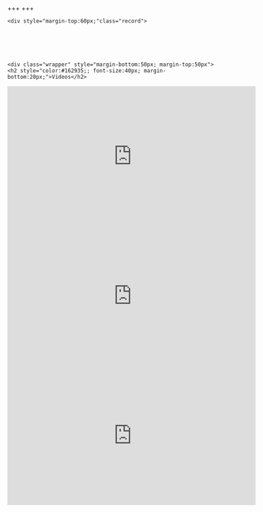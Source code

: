 +++
+++

<div class="page-content">
  <div class="post">
    <article class="post-content">

    <div style="margin-top:60px;"class="record">

  




    <div class="wrapper" style="margin-bottom:50px; margin-top:50px">
    <h2 style="color:#162935;; font-size:40px; margin-bottom:20px;">Videos</h2>

  <iframe width="560" height="315" src="https://www.youtube.com/embed/6cRtbA_d4RI" frameborder="0" allowfullscreen></iframe>

  <iframe width="560" height="315" src="https://www.youtube.com/embed/4SRUqQO_1CQ?list=PL6_IssKYHuPReO0Sr7_7GRbUtRkRqnm6m" frameborder="0" allowfullscreen></iframe>


  <iframe width="560" height="315" src="https://www.youtube.com/embed/vDPbJsRMhqc" frameborder="0" allowfullscreen></iframe>

</div>
  </div>
  </div>
